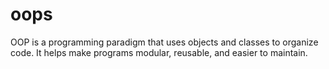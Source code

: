 # oops
OOP is a programming paradigm that uses objects and classes to organize code. It helps make programs modular, reusable, and easier to maintain.
